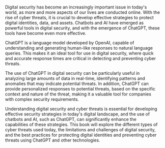 
Digital security has become an increasingly important issue in today's world, as more and more aspects of our lives are conducted online. With the rise of cyber threats, it is crucial to develop effective strategies to protect digital identities, data, and assets. Chatbots and AI have emerged as powerful tools in digital security, and with the emergence of ChatGPT, these tools have become even more effective.

ChatGPT is a language model developed by OpenAI, capable of understanding and generating human-like responses to natural language queries. This makes it an ideal tool for use in digital security, where quick and accurate response times are critical in detecting and preventing cyber threats.

The use of ChatGPT in digital security can be particularly useful in analyzing large amounts of data in real-time, identifying patterns and anomalies that may indicate potential threats. In addition, ChatGPT can provide personalized responses to potential threats, based on the specific context and nature of the threat, making it a valuable tool for companies with complex security requirements.

Understanding digital security and cyber threats is essential for developing effective security strategies in today's digital landscape, and the use of chatbots and AI, such as ChatGPT, can significantly enhance the capabilities of these strategies. This book will explore the different types of cyber threats used today, the limitations and challenges of digital security, and the best practices for protecting digital identities and preventing cyber threats using ChatGPT and other technologies.
